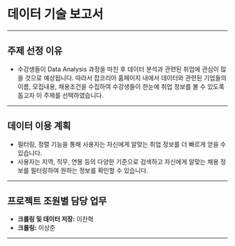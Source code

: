 # 데이터 기술 보고서

---

## 주제 선정 이유

- 수강생들이 Data Analysis 과정을 마친 후 데이터 분석과 관련된 취업에 관심이 많을 것으로 예상됩니다. 따라서 잡코리아 홈페이지 내에서 데이터와 관련된 기업들의 이름, 모집내용, 채용조건을 수집하여 수강생들이 한눈에 취업 정보를 볼 수 있도록 돕고자 이 주제를 선택하였습니다.

---

## 데이터 이용 계획

- 필터링, 정렬 기능을 통해 사용자는 자신에게 알맞는 취업 정보를 더 빠르게 얻을 수 있습니다.
- 사용자는 지역, 직무, 연봉 등의 다양한 기준으로 검색하고 자신에게 알맞는 채용 정보를 필터링하여 원하는 정보를 확인할 수 있습니다.

---

## 프로젝트 조원별 담당 업무

- **크롤링 및 데이터 저장:** 이찬혁
- **크롤링:** 이상준

---

